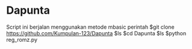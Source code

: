 # Dapunta
Script ini berjalan menggunakan metode mbasic
perintah 
$git clone https://github.com/Kumpulan-123/Dapunta
$ls
$cd Dapunta
$ls
$python reg_romz.py
